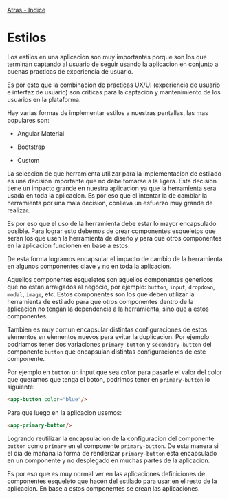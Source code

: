 [Atras - Indice](https://github.com/Maticor93/DA2-Tecnologia/tree/angular-style)

# Estilos

Los estilos en una aplicacion son muy importantes porque son los que terminan captando al usuario de seguir usando la aplicacion en conjunto a buenas practicas de experiencia de usuario.

Es por esto que la combinacion de practicas UX/UI (experiencia de usuario e interfaz de usuario) son criticas para la captacion y mantenimiento de los usuarios en la plataforma.

Hay varias formas de implementar estilos a nuestras pantallas, las mas populares son:

- Angular Material

- Bootstrap

- Custom

La seleccion de que herramienta utilizar para la implementacion de estilado es una decision importante que no debe tomarse a la ligera. Esta decision tiene un impacto grande en nuestra aplicacion ya que la herramienta sera usada en toda la aplicacion. Es por eso que el intentar la de cambiar la herramienta por una mala decision, conlleva un esfuerzo muy grande de realizar.

Es por eso que el uso de la herramienta debe estar lo mayor encapsulado posible. Para lograr esto debemos de crear componentes esqueletos que seran los que usen la herramienta de diseño y para que otros componentes en la aplicacion funcionen en base a estos.

De esta forma logramos encapsular el impacto de cambio de la herramienta en algunos componentes clave y no en toda la aplicacion.

Aquellos componentes esqueletos son aquellos componentes genericos que no estan arraigados al negocio, por ejemplo: `button`, `input`, `dropdown`, `modal`, `image`, etc. Estos componentes son los que deben utilizar la herramienta de estilado para que otros componentes dentro de la aplicacion no tengan la dependencia a la herramienta, sino que a estos componentes.

Tambien es muy comun encapsular distintas configuraciones de estos elementos en elementos nuevos para evitar la duplicacion. Por ejemplo podriamos tener dos variaciones `primary-button` y `secondary-button` del componente `button` que encapsulan distintas configuraciones de este componente.

Por ejemplo en `button` un input que sea `color` para pasarle el valor del color que queramos que tenga el boton, podrimos tener en `primary-button` lo siguiente:

```HTML
<app-button color="blue"/>
```

Para que luego en la aplicacion usemos:

```HTML
<app-primary-button/>
```

Logrando reutilizar la encapsulacion de la configuracion del componente `button` como `primary` en el componente `primary-button`. De esta manera si el dia de mañana la forma de renderizar `primary-button` esta encapsulado en un componente y no desplegado en muchas partes de la aplicacion.

Es por eso que es muy normal ver en las aplicaciones definiciones de componentes esqueleto que hacen del estilado para usar en el resto de la aplicacion. En base a estos componentes se crean las aplicaciones.
